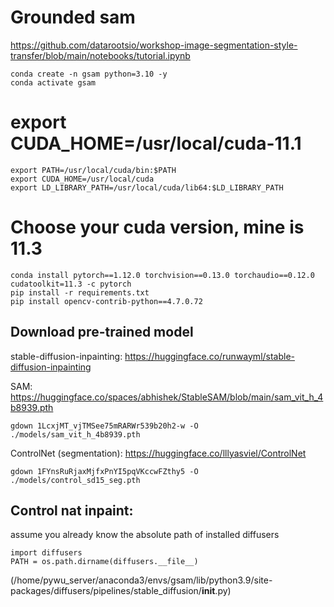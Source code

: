 # Grounded sam 
https://github.com/datarootsio/workshop-image-segmentation-style-transfer/blob/main/notebooks/tutorial.ipynb

    conda create -n gsam python=3.10 -y 
    conda activate gsam

# export CUDA_HOME=/usr/local/cuda-11.1 

    export PATH=/usr/local/cuda/bin:$PATH
    export CUDA_HOME=/usr/local/cuda
    export LD_LIBRARY_PATH=/usr/local/cuda/lib64:$LD_LIBRARY_PATH

# Choose your cuda version, mine is 11.3

    conda install pytorch==1.12.0 torchvision==0.13.0 torchaudio==0.12.0 cudatoolkit=11.3 -c pytorch 
    pip install -r requirements.txt
    pip install opencv-contrib-python==4.7.0.72

<!-- pip install git+https://github.com/facebookresearch/segment-anything.git
pip install git+https://github.com/IDEA-Research/GroundingDINO.git
pip install diffusers transformers accelerate scipy safetensors -->

## Download pre-trained model

stable-diffusion-inpainting: https://huggingface.co/runwayml/stable-diffusion-inpainting

SAM: https://huggingface.co/spaces/abhishek/StableSAM/blob/main/sam_vit_h_4b8939.pth

    gdown 1LcxjMT_vjTMSee75mRARWr539b20h2-w -O ./models/sam_vit_h_4b8939.pth 

ControlNet (segmentation): https://huggingface.co/lllyasviel/ControlNet

    gdown 1FYnsRuRjaxMjfxPnYI5pqVKccwFZthy5 -O ./models/control_sd15_seg.pth

## Control nat inpaint:
assume you already know the absolute path of installed diffusers
    
    import diffusers
    PATH = os.path.dirname(diffusers.__file__)

(/home/pywu_server/anaconda3/envs/gsam/lib/python3.9/site-packages/diffusers/pipelines/stable_diffusion/__init__.py)
    
<!-- cd grounded_sam
cp ./pipeline_stable_diffusion_controlnet_inpaint.py PATH/pipelines/stable_diffusion -->

<!-- Then, import this new added pipeline in corresponding files
- in PATH/__init__.py, line 122: add "StableDiffusionControlNetInpaintPipeline,"
- in PATH/pipelines/__init__.py, line 56: add "StableDiffusionControlNetInpaintPipeline,"
- in PATH/pipelines/stable_diffusion/__init__.py, line 50: add "from .pipeline_stable_diffusion_controlnet_inpaint import StableDiffusionControlNetInpaintPipeline"
See https://github.com/haofanwang/ControlNet-for-Diffusers/tree/main for more detail. -->
